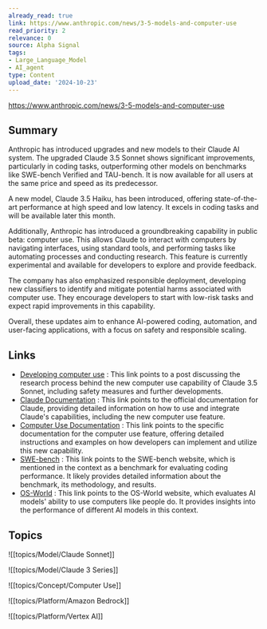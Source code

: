 ```yaml
---
already_read: true
link: https://www.anthropic.com/news/3-5-models-and-computer-use
read_priority: 2
relevance: 0
source: Alpha Signal
tags:
- Large_Language_Model
- AI_agent
type: Content
upload_date: '2024-10-23'
---
```


https://www.anthropic.com/news/3-5-models-and-computer-use
## Summary

Anthropic has introduced upgrades and new models to their Claude AI system. The upgraded Claude 3.5 Sonnet shows significant improvements, particularly in coding tasks, outperforming other models on benchmarks like SWE-bench Verified and TAU-bench. It is now available for all users at the same price and speed as its predecessor.

A new model, Claude 3.5 Haiku, has been introduced, offering state-of-the-art performance at high speed and low latency. It excels in coding tasks and will be available later this month.

Additionally, Anthropic has introduced a groundbreaking capability in public beta: computer use. This allows Claude to interact with computers by navigating interfaces, using standard tools, and performing tasks like automating processes and conducting research. This feature is currently experimental and available for developers to explore and provide feedback.

The company has also emphasized responsible deployment, developing new classifiers to identify and mitigate potential harms associated with computer use. They encourage developers to start with low-risk tasks and expect rapid improvements in this capability.

Overall, these updates aim to enhance AI-powered coding, automation, and user-facing applications, with a focus on safety and responsible scaling.
## Links

- [Developing computer use](https://www.anthropic.com/news/developing-computer-use) : This link points to a post discussing the research process behind the new computer use capability of Claude 3.5 Sonnet, including safety measures and further developments.
- [Claude Documentation](https://docs.anthropic.com/) : This link points to the official documentation for Claude, providing detailed information on how to use and integrate Claude's capabilities, including the new computer use feature.
- [Computer Use Documentation](https://docs.anthropic.com/en/docs/build-with-claude/computer-use) : This link points to the specific documentation for the computer use feature, offering detailed instructions and examples on how developers can implement and utilize this new capability.
- [SWE-bench](https://www.swebench.com/) : This link points to the SWE-bench website, which is mentioned in the context as a benchmark for evaluating coding performance. It likely provides detailed information about the benchmark, its methodology, and results.
- [OS-World](https://os-world.github.io/) : This link points to the OS-World website, which evaluates AI models' ability to use computers like people do. It provides insights into the performance of different AI models in this context.

## Topics

![[topics/Model/Claude Sonnet]]

![[topics/Model/Claude 3 Series]]

![[topics/Concept/Computer Use]]

![[topics/Platform/Amazon Bedrock]]

![[topics/Platform/Vertex AI]]